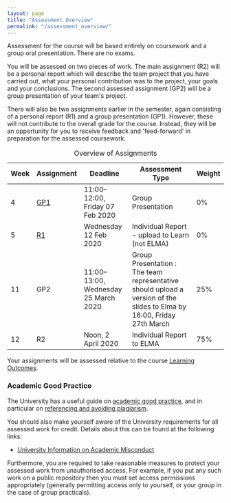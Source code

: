 ```yaml
---
layout: page
title: "Assessment Overview"
permalink: "/assessment_overview/"
---
```

<div>
    <p>
        Assessment for the course will be based entirely on coursework and a group oral presentation. There are no exams.
    </p>
    <p>
        You will be assessed on two pieces of work. The main assignment (R2) will be a personal report which will describe the team project that you have carried out, what your personal contribution was to the project, your goals and your conclusions. The second assessed assignment (GP2) will be a group presentation of your team's project.
    </p>
    <p>
        There will also be two assignments earlier in the semester, again consisting of a personal report (R1) and a group presentation (GP1). However, these will not contribute to the overall grade for the course. Instead, they will be an opportunity for you to receive feedback and 'feed-forward' in preparation for the assessed coursework.
    </p>
</div>
<div class="text-center">
    <table>
    <caption>Overview of Assignments</caption>
        <thead>
            <tr>
                <th>Week</th>
                <th>Assignment</th>
                <th>Deadline</th>
                <th>Assessment Type</th>
                <th>Weight</th>
            </tr>
        </thead>
        <tbody>
            <tr>
                <td>4</td>
                <td><a href="{{ site.baseurl }}/assignment_gp1">GP1</a></td>
                <td>11:00&ndash;12:00, Friday 07 Feb 2020</td>
                <td>Group Presentation</td>
                <td>0%</td>
            </tr>
            <tr>
                <td>5</td>
                <td><a href="{{ site.baseurl }}/assignment_r1">R1</a></td>
                <td>Wednesday 12 Feb 2020</td>
                <td>Individual Report - upload to Learn (not ELMA)</td>
                <td>0%</td>
            </tr>
            <tr>
                <td>11</td>
                <td>GP2</td>
                <td>11:00&ndash;13:00, Wednesday 25 March 2020</td>
                <td>Group Presentation : The team representative should upload a version of the slides to Elma by 16:00, Friday 27th March</td>
                <td>25%</td>
            </tr>
            <tr>
                <td>12</td>
                <td>R2</td>
                <td>Noon, 2 April 2020</td>
                <td>Individual Report to ELMA</td>
                <td>75%</td>
            </tr>
        </tbody>
    </table>
</div>
<div>
    <p>Your assignments will be assessed relative to the course <a href="/learning_outcomes/">Learning Outcomes</a>.</p>
</div>
<div>
    <h3>Academic Good Practice</h3>
    <p>
        The University has a useful guide on <a href="http://www.ed.ac.uk/institute-academic-development/undergraduate/good-practice">academic good practice</a>, and in particular on <a href="http://www.ed.ac.uk/institute-academic-development/undergraduate/good-practice/referencing">referencing and avoiding plagiarism</a>.
    </p>
    <p>
        You should also make yourself aware of the University requirements for all assessed work for credit. Details about this can be found at the following links:</p>
    <ul>
        <li><a href="https://www.ed.ac.uk/academic-services/staff/discipline/academic-misconduct">University Information on Academic Misconduct</a></li>
    </ul>
    <p>Furthermore, you are required to take reasonable measures to protect your assessed work from unauthorised access. For example, if you put any such work on a public repository then you must set access permissions appropriately (generally permitting access only to yourself, or your group in the case of group practicals). </p>
</div>




